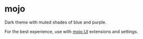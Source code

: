 # mojo
Dark theme with muted shades of blue and purple.

For the best experience, use with [mojo UI](https://marketplace.visualstudio.com/items?itemName=aperlman.mojo-ui) extensions and settings.
